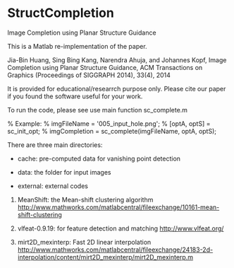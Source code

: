 StructCompletion
================

Image Completion using Planar Structure Guidance

This is a Matlab re-implementation of the paper.

Jia-Bin Huang, Sing Bing Kang, Narendra Ahuja, and Johannes Kopf, 
Image Completion using Planar Structure Guidance,
ACM Transactions on Graphics (Proceedings of SIGGRAPH 2014), 33(4), 2014

It is provided for educational/researrch purpose only. Please cite our paper if you found the software useful for your work.

To run the code, please see use main function sc_complete.m
 
% Example:
%   imgFileName = '005_input_hole.png';
%   [optA, optS] = sc_init_opt;
%   imgCompletion = sc_complete(imgFileName, optA, optS);

There are three main directories:

- cache: pre-computed data for vanishing point detection

- data: the folder for input images

- external: external codes
1. MeanShift: the Mean-shift clustering algorithm
http://www.mathworks.com/matlabcentral/fileexchange/10161-mean-shift-clustering

2. vlfeat-0.9.19: for feature detection and matching
http://www.vlfeat.org/

3. mirt2D_mexinterp: Fast 2D linear interpolation
http://www.mathworks.com/matlabcentral/fileexchange/24183-2d-interpolation/content/mirt2D_mexinterp/mirt2D_mexinterp.m
